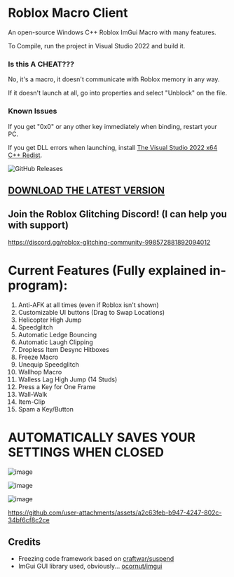 # Roblox Macro Client
An open-source Windows C++ Roblox ImGui Macro with many features.

To Compile, run the project in Visual Studio 2022 and build it.

### Is this A CHEAT???
No, it's a macro, it doesn't communicate with Roblox memory in any way.

If it doesn't launch at all, go into properties and select "Unblock" on the file.

### Known Issues
If you get "0x0" or any other key immediately when binding, restart your PC.

If you get DLL errors when launching, install [The Visual Studio 2022 x64 C++ Redist](https://learn.microsoft.com/en-us/cpp/windows/latest-supported-vc-redist).

![GitHub Releases](https://img.shields.io/github/downloads/Spencer0187/Roblox-Macro-Utilities/total.svg)

## [DOWNLOAD THE LATEST VERSION](https://github.com/Spencer0187/Roblox-Macro-Utilities/releases/latest)

## Join the Roblox Glitching Discord! (I can help you with support)
https://discord.gg/roblox-glitching-community-998572881892094012

# Current Features (Fully explained in-program):

1. Anti-AFK at all times (even if Roblox isn't shown)
2. Customizable UI buttons (Drag to Swap Locations)
3. Helicopter High Jump
4. Speedglitch
5. Automatic Ledge Bouncing
6. Automatic Laugh Clipping
7. Dropless Item Desync Hitboxes
8. Freeze Macro
9. Unequip Speedglitch
10. Wallhop Macro
11. Walless Lag High Jump (14 Studs)
12. Press a Key for One Frame
13. Wall-Walk
14. Item-Clip
15. Spam a Key/Button

# AUTOMATICALLY SAVES YOUR SETTINGS WHEN CLOSED

![image](https://github.com/user-attachments/assets/a016b5a6-2b10-427f-a81c-b844cae923df)

![image](https://github.com/user-attachments/assets/e89ce46a-00e1-4533-9361-e449cc305729)

![image](https://github.com/user-attachments/assets/05c71938-669c-4845-a5bc-4e6704eb3f53)

https://github.com/user-attachments/assets/a2c63feb-b947-4247-802c-34bf6cf8c2ce

## Credits

- Freezing code framework based on [craftwar/suspend](https://github.com/craftwar/suspend)
- ImGui GUI library used, obviously... [ocornut/imgui](https://github.com/ocornut/imgui)
